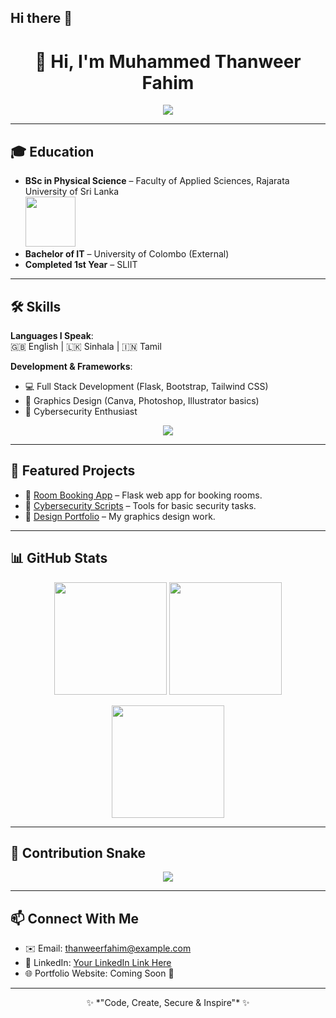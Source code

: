 ## Hi there 👋
<!-- Portfolio README for Muhammed Thanweer Fahim -->

<h1 align="center">👋 Hi, I'm Muhammed Thanweer Fahim</h1>

<p align="center">
  <img src="https://readme-typing-svg.herokuapp.com?size=25&color=00FF00&center=true&vCenter=true&width=600&lines=Full+Stack+Developer;Cybersecurity+Enthusiast;Graphics+Designer;Lifelong+Learner" />
</p>

---

## 🎓 Education
- **BSc in Physical Science** – Faculty of Applied Sciences, Rajarata University of Sri Lanka  
  <img src="https://upload.wikimedia.org/wikipedia/en/thumb/2/2b/Rajarata_University_of_Sri_Lanka_logo.png/120px-Rajarata_University_of_Sri_Lanka_logo.png" width="80" />  
- **Bachelor of IT** – University of Colombo (External)  
- **Completed 1st Year** – SLIIT  

---

## 🛠 Skills

**Languages I Speak**:  
🇬🇧 English | 🇱🇰 Sinhala | 🇮🇳 Tamil  

**Development & Frameworks**:  
- 💻 Full Stack Development (Flask, Bootstrap, Tailwind CSS)  
- 🎨 Graphics Design (Canva, Photoshop, Illustrator basics)  
- 🔐 Cybersecurity Enthusiast  

<p align="center">
  <img src="https://skillicons.dev/icons?i=python,html,css,bootstrap,tailwind,flask,git,github,linux,photoshop" />
</p>

---

## 📂 Featured Projects
- 🚀 [Room Booking App](https://github.com/your-repo) – Flask web app for booking rooms.  
- 🔐 [Cybersecurity Scripts](https://github.com/your-repo) – Tools for basic security tasks.  
- 🎨 [Design Portfolio](https://github.com/your-repo) – My graphics design work.  

---

## 📊 GitHub Stats

<p align="center">
  <img src="https://github-readme-stats.vercel.app/api?username=thanweerfahim&show_icons=true&theme=radical" height="180"/>
  <img src="https://github-readme-stats.vercel.app/api/top-langs/?username=thanweerfahim&layout=compact&theme=radical" height="180"/>
</p>

<p align="center">
  <img src="https://github-readme-streak-stats.herokuapp.com/?user=thanweerfahim&theme=radical" height="180"/>
</p>

---

## 🐍 Contribution Snake

<p align="center">
  <img src="https://github.com/thanweerfahim/thanweerfahim/blob/output/github-contribution-grid-snake.svg" />
</p>

---

## 📫 Connect With Me  
- ✉️ Email: [thanweerfahim@example.com](mailto:thanweerfahim@example.com)  
- 🔗 LinkedIn: [Your LinkedIn Link Here](#)  
- 🌐 Portfolio Website: Coming Soon 🚀  

---

<p align="center">✨ *"Code, Create, Secure & Inspire"* ✨</p>
